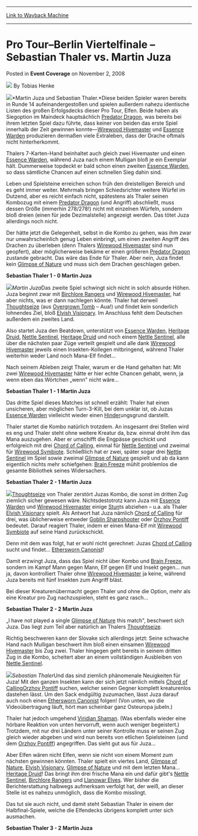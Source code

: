
---
[Link to Wayback Machine](https://web.archive.org/web/20221004231114/https://magic.wizards.com/en/articles/archive/event-coverage/pro-tour%E2%80%93berlin-viertelfinale-%E2%80%93-sebastian-thaler-vs-martin-juza-2008)

[_metadata_:author]:- "Tobias Henke"
[_metadata_:description]:- "Martin Juza und Sebastian Thaler.Diese beiden Spieler waren bereits in Runde 14 aufeinandergestoßen und spielen außerdem nahezu identische Listen des großen Erfolgsdecks dieser Pro Tour, Elfen. Beide haben als Siegoption im Maindeck hauptsächlich Predator Dragon, was bereits bei ihrem letzten Spiel dazu führte, dass keiner von beiden das erste Spiel innerhalb der Zeit gewinnen"
[_metadata_:generator]:- "Drupal 7 (http://drupal.org)"
[_metadata_:node]:- "501546"
[_metadata_:publish_date]:- "2008-11-02"
[_metadata_:source]:- "div-main-content"
[_metadata_:title]:- "Pro Tour–Berlin Viertelfinale – Sebastian Thaler vs. Martin Juza"
[_metadata_:wayback_capture_timestamp]:- "2022-10-04 23:11:14"
[_metadata_:wayback_raw_url]:- "https://web.archive.org/web/20221004231114id_/https://magic.wizards.com/en/articles/archive/event-coverage/pro-tour%E2%80%93berlin-viertelfinale-%E2%80%93-sebastian-thaler-vs-martin-juza-2008"
[_metadata_:wayback_url]:- "https://magic.wizards.com/en/articles/archive/event-coverage/pro-tour%E2%80%93berlin-viertelfinale-%E2%80%93-sebastian-thaler-vs-martin-juza-2008"
---


Pro Tour–Berlin Viertelfinale – Sebastian Thaler vs. Martin Juza
================================================================



 Posted in **Event Coverage**
 on November 2, 2008 






![](https://media.magic.wizards.com/styles/auth_small/public/generic-avatar-150_43.png)
By Tobias Henke











![](https://media.magic.wizards.com/image_legacy_migration/mtg/images/daily/events/ptber08/qf_juza_thaler.jpg)*Martin Juza und Sebastian Thaler.*Diese beiden Spieler waren bereits in Runde 14 aufeinandergestoßen und spielen außerdem nahezu identische Listen des großen Erfolgsdecks dieser Pro Tour, Elfen. Beide haben als Siegoption im Maindeck hauptsächlich [Predator Dragon](https://gatherer.wizards.com/Pages/Card/Details.aspx?name=Predator+Dragon), was bereits bei ihrem letzten Spiel dazu führte, dass keiner von beiden das erste Spiel innerhalb der Zeit gewinnen konnte—[Wirewood Hivemaster](https://gatherer.wizards.com/Pages/Card/Details.aspx?name=Wirewood+Hivemaster) und [Essence Warden](https://gatherer.wizards.com/Pages/Card/Details.aspx?name=Essence+Warden) produzieren dermaßen viele Extraleben, dass der Drache oftmals nicht hinterherkommt.


Thalers 7-Karten-Hand beinhaltet auch gleich zwei Hivemaster und einen [Essence Warden](https://gatherer.wizards.com/Pages/Card/Details.aspx?name=Essence+Warden), während Juza nach einem Mulligan bloß je ein Exemplar hält. Dummerweise topdeckt er bald schon einen zweiten [Essence Warden](https://gatherer.wizards.com/Pages/Card/Details.aspx?name=Essence+Warden), so dass sämtliche Chancen auf einen schnellen Sieg dahin sind.


Leben und Spielsteine erreichen schon früh den dreistelligen Bereich und es geht immer weiter. Mehrmals bringen Schiedsrichter weitere Würfel im Dutzend, aber es reicht einfach nicht, spätestens als Thaler seinen Kombozug mit einem [Predator Dragon](https://gatherer.wizards.com/Pages/Card/Details.aspx?name=Predator+Dragon) (und Angriff) abschließt, muss dessen Größe (immerhin 278/278!) nicht mit einzelnen Würfeln, sondern bloß dreien (einen für jede Dezimalstelle) angezeigt werden. Das tötet Juza allerdings noch nicht. 


Der hätte jetzt die Gelegenheit, selbst in die Kombo zu gehen, was ihm zwar nur unwahrscheinlich genug Leben einbringt, um einen zweiten Angriff des Drachen zu überleben (denn Thalers [Wirewood Hivemaster](https://gatherer.wizards.com/Pages/Card/Details.aspx?name=Wirewood+Hivemaster) sind nun geopfert), aber möglicherweise bekäme er einen größeren [Predator Dragon](https://gatherer.wizards.com/Pages/Card/Details.aspx?name=Predator+Dragon) zustande gebracht. Das wäre das Ende für Thaler. Aber nein, Juza findet kein [Glimpse of Nature](https://gatherer.wizards.com/Pages/Card/Details.aspx?name=Glimpse+of+Nature) und muss sich dem Drachen geschlagen geben.


**Sebastian Thaler 1 - 0 Martin Juza**


![](https://media.magic.wizards.com/image_legacy_migration/mtg/images/daily/events/ptber08/qf_juza2.jpg)*Martin Juza*Das zweite Spiel schwingt sich nicht in solch absurde Höhen. Juza beginnt zwar mit [Birchlore Rangers](https://gatherer.wizards.com/Pages/Card/Details.aspx?name=Birchlore+Rangers) und [Wirewood Hivemaster](https://gatherer.wizards.com/Pages/Card/Details.aspx?name=Wirewood+Hivemaster), hat aber nichts, was er dann nachlegen könnte. Thaler hat derweil [Thoughtseize](https://gatherer.wizards.com/Pages/Card/Details.aspx?name=Thoughtseize) (aus [Overgrown Tomb](https://gatherer.wizards.com/Pages/Card/Details.aspx?name=Overgrown+Tomb) – Aua!) und findet kein sonderlich lohnendes Ziel, bloß [Elvish Visionary](https://gatherer.wizards.com/Pages/Card/Details.aspx?name=Elvish+Visionary). Im Anschluss fehlt dem Deutschen außerdem ein zweites Land.


Also startet Juza den Beatdown, unterstützt von [Essence Warden](https://gatherer.wizards.com/Pages/Card/Details.aspx?name=Essence+Warden), [Heritage Druid](https://gatherer.wizards.com/Pages/Card/Details.aspx?name=Heritage+Druid), [Nettle Sentinel](https://gatherer.wizards.com/Pages/Card/Details.aspx?name=Nettle+Sentinel), [Heritage Druid](https://gatherer.wizards.com/Pages/Card/Details.aspx?name=Heritage+Druid) und noch einem [Nettle Sentinel](https://gatherer.wizards.com/Pages/Card/Details.aspx?name=Nettle+Sentinel), alle über die nächsten paar Züge verteilt gespielt und alle dank [Wirewood Hivemaster](https://gatherer.wizards.com/Pages/Card/Details.aspx?name=Wirewood+Hivemaster) jeweils einen Insekten-Kollegen mitbringend, während Thaler weiterhin weder Land noch Mana-Elf findet...


Nach seinem Ableben zeigt Thaler, warum er die Hand gehalten hat: Mit zwei [Wirewood Hivemaster](https://gatherer.wizards.com/Pages/Card/Details.aspx?name=Wirewood+Hivemaster) hätte er hier echte Chancen gehabt, wenn, ja wenn eben das Wörtchen „wenn" nicht wäre...


**Sebastian Thaler 1 - 1 Martin Juza**


Das dritte Spiel dieses Matches ist schnell erzählt: Thaler hat einen unsicheren, aber möglichen Turn-3-Kill, bei dem unklar ist, ob Juzas [Essence Warden](https://gatherer.wizards.com/Pages/Card/Details.aspx?name=Essence+Warden) vielleicht wieder einen [Hinder](https://gatherer.wizards.com/Pages/Card/Details.aspx?name=Hinder)ungsgrund darstellt.


Thaler startet die Kombo natürlich trotzdem. An insgesamt drei Stellen wird es eng und Thaler steht ohne weitere Kreatur da, bzw. einmal droht ihm das Mana auszugehen. Aber er umschifft die Engpässe geschickt und erfolgreich mit drei [Chord of Calling](https://gatherer.wizards.com/Pages/Card/Details.aspx?name=Chord+of+Calling), einmal für [Nettle Sentinel](https://gatherer.wizards.com/Pages/Card/Details.aspx?name=Nettle+Sentinel) und zweimal für [Wirewood Symbiote](https://gatherer.wizards.com/Pages/Card/Details.aspx?name=Wirewood+Symbiote). Schließlich hat er zwei, später sogar drei [Nettle Sentinel](https://gatherer.wizards.com/Pages/Card/Details.aspx?name=Nettle+Sentinel) im Spiel sowie zweimal [Glimpse of Nature](https://gatherer.wizards.com/Pages/Card/Details.aspx?name=Glimpse+of+Nature) gespielt und ab da kann eigentlich nichts mehr schiefgehen: [Brain Freeze](https://gatherer.wizards.com/Pages/Card/Details.aspx?name=Brain+Freeze) mühlt problemlos die gesamte Bibliothek seines Widersachers.


**Sebastian Thaler 2 - 1 Martin Juza**


![](https://media.magic.wizards.com/image_legacy_migration/mtg/images/daily/events/ptber08/qf_elves.jpg)[Thoughtseize](https://gatherer.wizards.com/Pages/Card/Details.aspx?name=Thoughtseize) von Thaler zerstört Juzas Kombo, die sonst im dritten Zug ziemlich sicher gewesen wäre. Nichtsdestotrotz kann Juza mit [Essence Warden](https://gatherer.wizards.com/Pages/Card/Details.aspx?name=Essence+Warden) und [Wirewood Hivemaster](https://gatherer.wizards.com/Pages/Card/Details.aspx?name=Wirewood+Hivemaster) einige [Stun](https://gatherer.wizards.com/Pages/Card/Details.aspx?name=Stun)ts abziehen – u.a. als Thaler [Elvish Visionary](https://gatherer.wizards.com/Pages/Card/Details.aspx?name=Elvish+Visionary) spielt. Als Antwort hat Juza nämlich [Chord of Calling](https://gatherer.wizards.com/Pages/Card/Details.aspx?name=Chord+of+Calling) für drei, was üblicherweise entweder [Goblin Sharpshooter](https://gatherer.wizards.com/Pages/Card/Details.aspx?name=Goblin+Sharpshooter) oder [Orzhov Pontiff](https://gatherer.wizards.com/Pages/Card/Details.aspx?name=Orzhov+Pontiff) bedeutet. Darauf reagiert Thaler, indem er einen Mana-Elf mit [Wirewood Symbiote](https://gatherer.wizards.com/Pages/Card/Details.aspx?name=Wirewood+Symbiote) auf seine Hand zurückschickt.


Denn mit dem was folgt, hat er wohl nicht gerechnet: Juzas [Chord of Calling](https://gatherer.wizards.com/Pages/Card/Details.aspx?name=Chord+of+Calling) sucht und findet... [Ethersworn Canonist](https://gatherer.wizards.com/Pages/Card/Details.aspx?name=Ethersworn+Canonist)!


Damit erzwingt Juza, dass das Spiel nicht über Kombo und [Brain Freeze](https://gatherer.wizards.com/Pages/Card/Details.aspx?name=Brain+Freeze), sondern im Kampf Mann gegen Mann, Elf gegen Elf und Insekt gegen... nun ja, davon kontrolliert Thaler ohne [Wirewood Hivemaster](https://gatherer.wizards.com/Pages/Card/Details.aspx?name=Wirewood+Hivemaster) ja keine, während Juza bereits mit fünf Insekten zum Angriff bläst.


Bei dieser Kreaturenübermacht gegen Thaler und ohne die Option, mehr als eine Kreatur pro Zug nachzuspielen, steht es ganz rasch...


**Sebastian Thaler 2 - 2 Martin Juza**


„I have not played a single [Glimpse of Nature](https://gatherer.wizards.com/Pages/Card/Details.aspx?name=Glimpse+of+Nature) this match", beschwert sich Juza. Das liegt zum Teil aber natürlich an Thalers [Thoughtseize](https://gatherer.wizards.com/Pages/Card/Details.aspx?name=Thoughtseize).


Richtig beschweren kann der Slovake sich allerdings jetzt: Seine schwache Hand nach Mulligan beschwert ihm bloß einen einsamen [Wirewood Hivemaster](https://gatherer.wizards.com/Pages/Card/Details.aspx?name=Wirewood+Hivemaster) bis Zug zwei. Thaler hingegen geht bereits in seinem dritten Zug in die Kombo, scheitert aber an einem vollständigen Ausbleiben von [Nettle Sentinel](https://gatherer.wizards.com/Pages/Card/Details.aspx?name=Nettle+Sentinel).


![](https://media.magic.wizards.com/image_legacy_migration/mtg/images/daily/events/ptber08/qf_thaler.jpg)*Sebastian Thaler*Und das sind ziemlich phänomenale Neuigkeiten für Juza! Mit den ganzen Insekten kann der sich jetzt nämlich mittels [Chord of Calling](https://gatherer.wizards.com/Pages/Card/Details.aspx?name=Chord+of+Calling)[Orzhov Pontiff](https://gatherer.wizards.com/Pages/Card/Details.aspx?name=Orzhov+Pontiff) suchen, welcher seinen Gegner komplett kreaturenlos dastehen lässt. Um den Sack endgültig zuzumachen, lässt Juza darauf auch noch einen [Ethersworn Canonist](https://gatherer.wizards.com/Pages/Card/Details.aspx?name=Ethersworn+Canonist) folgen! (Von unten, wo die Videoübertragung läuft, hört man scheinbar ganz Osteuropa jubeln.)


Thaler hat jedoch umgehend [Viridian Shaman](https://gatherer.wizards.com/Pages/Card/Details.aspx?name=Viridian+Shaman). (Was ebenfalls wieder eine hörbare Reaktion von unten hervorruft, wenn auch weniger begeistert.) Trotzdem, mit nur drei Ländern unter seiner Kontrolle muss er seinen Zug gleich wieder abgeben und wird nun bereits von etlichen Spielsteinen (und dem [Orzhov Pontiff](https://gatherer.wizards.com/Pages/Card/Details.aspx?name=Orzhov+Pontiff)) angegriffen. Das sieht gut aus für Juza...


Aber Elfen wären nicht Elfen, wenn sie nicht von einem Moment zum nächsten gewinnen könnten. Thaler spielt ein viertes Land, [Glimpse of Nature](https://gatherer.wizards.com/Pages/Card/Details.aspx?name=Glimpse+of+Nature), [Elvish Visionary](https://gatherer.wizards.com/Pages/Card/Details.aspx?name=Elvish+Visionary), [Glimpse of Nature](https://gatherer.wizards.com/Pages/Card/Details.aspx?name=Glimpse+of+Nature) und mit dem letzten Mana... [Heritage Druid](https://gatherer.wizards.com/Pages/Card/Details.aspx?name=Heritage+Druid)! Das bringt ihm drei frische Mana ein und dafür gibt's [Nettle Sentinel](https://gatherer.wizards.com/Pages/Card/Details.aspx?name=Nettle+Sentinel), [Birchlore Rangers](https://gatherer.wizards.com/Pages/Card/Details.aspx?name=Birchlore+Rangers) und [Llanowar Elves](https://gatherer.wizards.com/Pages/Card/Details.aspx?name=Llanowar+Elves). Wer bisher die Berichterstattung halbwegs aufmerksam verfolgt hat, der weiß, an dieser Stelle ist es nahezu unmöglich, dass die Kombo misslingt. 


Das tut sie auch nicht, und damit steht Sebastian Thaler in einem der Halbfinal-Spiele, welche die Elfendecks übrigens komplett unter sich ausmachen.


**Sebastian Thaler 3 - 2 Martin Juza**







